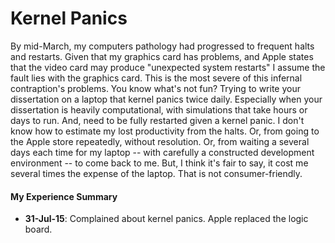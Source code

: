 Kernel Panics
===
By mid-March, my computers pathology had progressed to frequent halts and restarts. Given that my graphics card has problems, and Apple states that the video card may produce "unexpected system restarts" I assume the fault lies with the graphics card. This is the most severe of this infernal contraption's problems. You know what's not fun? Trying to write your dissertation on a laptop that kernel panics twice daily. Especially when your dissertation is heavily computational, with simulations that take hours or days to run. And, need to be fully restarted given a kernel panic. I don't know how to estimate my lost productivity from the halts. Or, from going to the Apple store repeatedly, without resolution. Or, from waiting a several days each time for my laptop -- with carefully a constructed development environment -- to come back to me. But, I think it's fair to say, it cost me several times the expense of the laptop. That is not consumer-friendly.

#### My Experience Summary

- **31-Jul-15**: Complained about kernel panics. Apple replaced the logic board.
